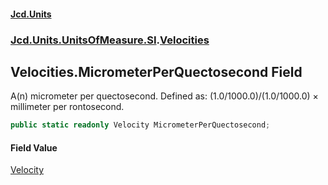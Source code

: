 #### [Jcd.Units](index.md 'index')
### [Jcd.Units.UnitsOfMeasure.SI](Jcd.Units.UnitsOfMeasure.SI.md 'Jcd.Units.UnitsOfMeasure.SI').[Velocities](Velocities.md 'Jcd.Units.UnitsOfMeasure.SI.Velocities')

## Velocities.MicrometerPerQuectosecond Field

A(n) micrometer per quectosecond. Defined as: (1.0/1000.0)/(1.0/1000.0) × millimeter per rontosecond.

```csharp
public static readonly Velocity MicrometerPerQuectosecond;
```

#### Field Value
[Velocity](Velocity.md 'Jcd.Units.UnitTypes.Velocity')